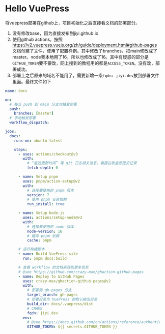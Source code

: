 # Hello VuePress
将vuepress部署在github上，项目初始化之后直接看文档的部署部分。
1. 没有修改base，因为直接发布到jiyi.github.io
2. 使用github actions，按照 https://v2.vuepress.vuejs.org/zh/guide/deployment.html#github-pages 文档创建了文件，使用了配置样例。其中修改了branches，把main修改成了master。node我本地用了16，所以也修改成了16。其中有疑惑的部分是`GITHUB_TOKEN`要不要改，网上搜到的教程用的都是`ACCESS_TOKEN`。没有改，部署成功。
3. 部署上之后原来的域名不能用了，需要新增一条`fqdn: jiyi.dev`放到部署文件里面。最终文件如下

```yaml
name: docs

on:
  # 每当 push 到 main 分支时触发部署
  push:
    branches: [master]
  # 手动触发部署
  workflow_dispatch:

jobs:
  docs:
    runs-on: ubuntu-latest

    steps:
      - uses: actions/checkout@v3
        with:
          # “最近更新时间” 等 git 日志相关信息，需要拉取全部提交记录
          fetch-depth: 0

      - name: Setup pnpm
        uses: pnpm/action-setup@v2
        with:
          # 选择要使用的 pnpm 版本
          version: 7
          # 使用 pnpm 安装依赖
          run_install: true

      - name: Setup Node.js
        uses: actions/setup-node@v3
        with:
          # 选择要使用的 node 版本
          node-version: 16
          # 缓存 pnpm 依赖
          cache: pnpm

      # 运行构建脚本
      - name: Build VuePress site
        run: pnpm docs:build

      # 查看 workflow 的文档来获取更多信息
      # @see https://github.com/crazy-max/ghaction-github-pages
      - name: Deploy to GitHub Pages
        uses: crazy-max/ghaction-github-pages@v2
        with:
          # 部署到 gh-pages 分支
          target_branch: gh-pages
          # 部署目录为 VuePress 的默认输出目录
          build_dir: docs/.vuepress/dist
          # CNAME
          fqdn: jiyi.dev
        env:
          # @see https://docs.github.com/cn/actions/reference/authentication-in-a-workflow#about-the-github_token-secret
          GITHUB_TOKEN: ${{ secrets.GITHUB_TOKEN }}
```